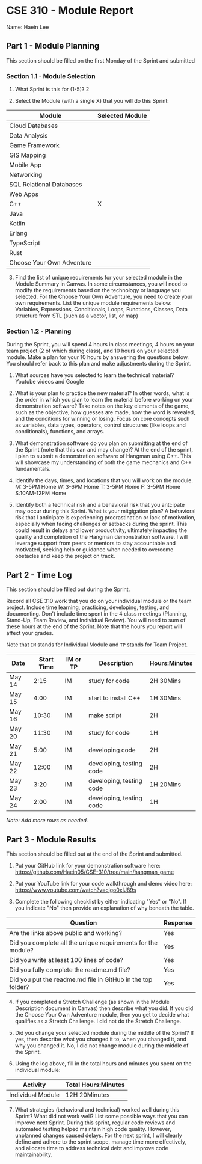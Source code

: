 # CSE 310 - Module Report

Name: Haein Lee

## Part 1 - Module Planning

This section should be filled on the first Monday of the Sprint and submitted

### Section 1.1 - Module Selection

1. What Sprint is this for (1-5)? 2

2. Select the Module (with a single X) that you will do this Sprint:

| Module                    | Selected Module |
| ------------------------- | --------------- |
| Cloud Databases           |                 |
| Data Analysis             |                 |
| Game Framework            |                 |
| GIS Mapping               |                 |
| Mobile App                |                 |
| Networking                |                 |
| SQL Relational Databases  |                 |
| Web Apps                  |                 |
| C++                       |        X        |
| Java                      |                 |
| Kotlin                    |                 |
| Erlang                    |                 |
| TypeScript                |                 |
| Rust                      |                 |
| Choose Your Own Adventure |                 |

3. Find the list of unique requirements for your selected module in the Module Summary in Canvas. In some circumstances, you will need to modify the requirements based on the technology or language you selected. For the Choose Your Own Adventure, you need to create your own requirements. List the unique module requirements below: Variables, Expressions, Conditionals, Loops, Functions, Classes, Data structure from STL (such as a vector, list, or map)

### Section 1.2 - Planning

During the Sprint, you will spend 4 hours in class meetings, 4 hours on your team project (2 of which during class), and 10 hours on your selected module. Make a plan for your 10 hours by answering the questions below. You should refer back to this plan and make adjustments during the Sprint.

1. What sources have you selected to learn the technical material? Youtube videos and Google

2. What is your plan to practice the new material? In other words, what is the order in which you plan to learn the material before working on your demonstration software? Take notes on the key elements of the game, such as the objective, how guesses are made, how the word is revealed, and the conditions for winning or losing. Focus on core concepts such as variables, data types, operators, control structures (like loops and conditionals), functions, and arrays.

3. What demonstration software do you plan on submitting at the end of the Sprint (note that this can and may change)? At the end of the sprint, I plan to submit a demonstration software of Hangman using C++. This will showcase my understanding of both the game mechanics and C++ fundamentals.

4. Identify the days, times, and locations that you will work on the module.
   M: 3-5PM Home W: 3-6PM Home T: 3-5PM Home F: 3-5PM Home S:10AM-12PM Home

5. Identify both a technical risk and a behavioral risk that you antcipate may occur during this Sprint. What is your mitgigation plan? A behavioral risk that I anticipate is experiencing procrastination or lack of motivation, especially when facing challenges or setbacks during the sprint. This could result in delays and lower productivity, ultimately impacting the quality and completion of the Hangman demonstration software. I will leverage support from peers or mentors to stay accountable and motivated, seeking help or guidance when needed to overcome obstacles and keep the project on track.

## Part 2 - Time Log

This section should be filled out during the Sprint.

Record all CSE 310 work that you do on your individual module or the team project. Include time learning, practicing, developing, testing, and documenting. Don't include time spent in the 4 class meetings (Planning, Stand-Up, Team Review, and Individual Review). You will need to sum of these hours at the end of the Sprint. Note that the hours you report will affect your grades.

Note that `IM` stands for Individual Module and `TP` stands for Team Project.

| Date   | Start Time | IM or TP | Description              | Hours:Minutes |
| ------ | ---------- | -------- | ------------------------ | ------------- |
| May 14 | 2:15       | IM       | study for code           | 2H 30Mins     |
| May 15 | 4:00       | IM       | start to install C++     | 1H 30Mins     |
| May 16 | 10:30      | IM       | make script              | 2H            |
| May 20 | 11:30      | IM       | study for code           | 1H            |
| May 21 | 5:00       | IM       | developing code          | 2H            |
| May 22 | 12:00      | IM       | developing, testing code | 2H            |
| May 23 | 3:20       | IM       | developing, testing code | 1H 20Mins     |
| May 24 | 2:00       | IM       | developing, testing code | 1H            |

_Note: Add more rows as needed._

## Part 3 - Module Results

This section should be filled out at the end of the Sprint and submitted.

1. Put your GitHub link for your demonstration software here: https://github.com/Haein05/CSE-310/tree/main/hangman_game

2. Put your YouTube link for your code walkthrough and demo video here: https://www.youtube.com/watch?v=clgo0xIJ89s

3. Complete the following checklist by either indicating "Yes" or "No". If you indicate "No" then provide an explanation of why beneath the table.

| Question                                                     | Response |
| ------------------------------------------------------------ | -------- |
| Are the links above public and working?                      | Yes      |
| Did you complete all the unique requirements for the module? | Yes      |
| Did you write at least 100 lines of code?                    | Yes      |
| Did you fully complete the readme.md file?                   | Yes      |
| Did you put the readme.md file in GitHub in the top folder?  | Yes      |

4. If you completed a Stretch Challenge (as shown in the Module Description document in Canvas) then describe what you did. If you did the Choose Your Own Adventure module, then you get to decide what qualifies as a Stretch Challenge. I did not do the Stretch Challenge.

5. Did you change your selected module during the middle of the Sprint? If yes, then describe what you changed it to, when you changed it, and why you changed it. No, I did not change module during the middle of the Sprint.

6. Using the log above, fill in the total hours and minutes you spent on the individual module:

| Activity          | Total Hours:Minutes |
| ----------------- | ------------------- |
| Individual Module | 12H 20Minutes       |

7. What strategies (behavioral and technical) worked well during this Sprint? What did not work well? List some possible ways that you can improve next Sprint. During this sprint, regular code reviews and automated testing helped maintain high code quality. However, unplanned changes caused delays. For the next sprint, I will clearly define and adhere to the sprint scope, manage time more effectively, and allocate time to address technical debt and improve code maintainability.
